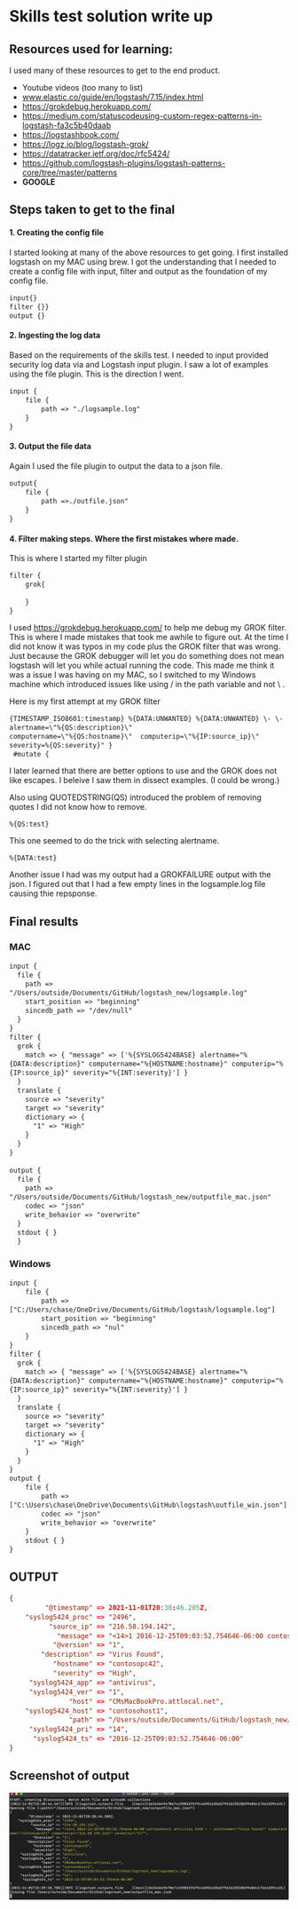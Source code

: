 # Skills test solution write up 

## Resources used for learning:
I used many of these resources to get to the end product.

* Youtube videos (too many to list)  
* www.elastic.co/guide/en/logstash/7.15/index.html 
* https://grokdebug.herokuapp.com/
* https://medium.com/statuscodeusing-custom-regex-patterns-in-logstash-fa3c5b40daab
* https://logstashbook.com/
* https://logz.io/blog/logstash-grok/
* https://datatracker.ietf.org/doc/rfc5424/
* https://github.com/logstash-plugins/logstash-patterns-core/tree/master/patterns
*  **GOOGLE**
   

## Steps taken to get to the final 
#### 1. Creating the config file
I started looking at many of the above resources to get going. I first installed logstash on my MAC using brew. I got the understanding that I needed to create a config file with input, filter and output as the foundation of my config file. 

```CONF
input{}
filter {}}
output {}
```
#### 2. Ingesting the log data
Based on the requirements of the skills test.  I needed to input provided security log data via and Logstash input plugin. I saw a lot of examples using the file plugin. This is the direction I went.
```CONF
input {
    file {
        path => "./logsample.log" 
    }
}
```
#### 3. Output the file data
Again I used the file plugin to output the data to a json file. 
```CONF
output{
    file {
        path =>./outfile.json" 
    }
}
```
#### 4. Filter making steps. Where the first mistakes where made. 
This is where I started my filter plugin 
```CONF
filter {
    grok{

    }
}
```
I used  https://grokdebug.herokuapp.com/ to help me debug my GROK filter. This is where I made mistakes that took me awhile to figure out. At the time I did not know it was typos in my code plus the GROK filter that was wrong. Just because the GROK debugger will let you do something does not mean logstash will let you while actual running the code. This made me think it was a issue I was having on my MAC, so I switched to my Windows machine which introduced issues like using / in the path variable and not \ . 

Here is my first attempt at my GROK filter 
```CONF
{TIMESTAMP_ISO8601:timestamp} %{DATA:UNWANTED} %{DATA:UNWANTED} \- \- alertname=\"%{QS:description}\" 
computername=\"%{QS:hostname}\"  computerip=\"%{IP:source_ip}\" severity=%{QS:severity}" }
 #mutate {
```
I later learned that there are better options to use and the GROK does not like escapes. I beleive I saw them in dissect examples. (I could be wrong.) 

Also using QUOTEDSTRING(QS) introduced the problem of removing quotes I did not know how to remove.
```
%{QS:test}
```
This one seemed to do the trick with selecting alertname. 
```
%{DATA:test}
```

Another issue I had was my output had a GROKFAILURE output with the json. I figured out that I had a few empty lines in the logsample.log file causing thie repsponse.

## Final results
### MAC
```CONF
input {
  file {
    path => "/Users/outside/Documents/GitHub/logstash_new/logsample.log"
    start_position => "beginning"
    sincedb_path => "/dev/null"
  }
}
filter {
  grok {
    match => { "message" => ['%{SYSLOG5424BASE} alertname="%{DATA:description}" computername="%{HOSTNAME:hostname}" computerip="%{IP:source_ip}" severity="%{INT:severity}'] }
  }
  translate {
    source => "severity"
    target => "severity"
    dictionary => {
      "1" => "High"
    }
  }
}  

output {
  file {
    path => "/Users/outside/Documents/GitHub/logstash_new/outputfile_mac.json"
    codec => "json"
    write_behavior => "overwrite"
  }
  stdout { }
  }
```
### Windows

```CONF
input {
    file {
        path => ["C:/Users/chase/OneDrive/Documents/GitHub/logstash/logsample.log"]
        start_position => "beginning"
        sincedb_path => "nul"
    }
}
filter {
  grok {
    match => { "message" => ['%{SYSLOG5424BASE} alertname="%{DATA:description}" computername="%{HOSTNAME:hostname}" computerip="%{IP:source_ip}" severity="%{INT:severity}'] }
  }
  translate {
    source => "severity"
    target => "severity"
    dictionary => {
      "1" => "High"
    }
  }
}  
output {
    file { 
        path => ["C:\Users\chase\OneDrive\Documents\GitHub\logstash\outfile_win.json"]
        codec => "json"
        write_behavior => "overwrite"
    }
    stdout { }
}
```
## OUTPUT
```JSON
{
         "@timestamp" => 2021-11-01T20:38:46.205Z,
    "syslog5424_proc" => "2496",
          "source_ip" => "216.58.194.142",
            "message" => "<14>1 2016-12-25T09:03:52.754646-06:00 contosohost1 antivirus 2496 - - alertname=\"Virus Found\" computername=\"contosopc42\" computerip=\"216.58.194.142\" severity=\"1\"",
           "@version" => "1",
        "description" => "Virus Found",
           "hostname" => "contosopc42",
           "severity" => "High",
     "syslog5424_app" => "antivirus",
     "syslog5424_ver" => "1",
               "host" => "CMsMacBookPro.attlocal.net",
    "syslog5424_host" => "contosohost1",
               "path" => "/Users/outside/Documents/GitHub/logstash_new/logsample.log",
     "syslog5424_pri" => "14",
      "syslog5424_ts" => "2016-12-25T09:03:52.754646-06:00"
}
```
## Screenshot of output
![Output](https://github.com/cmoxley1/logstash/blob/main/output.jpg)